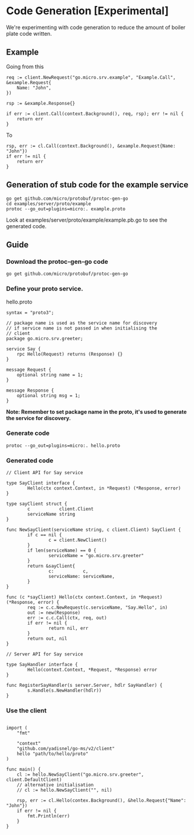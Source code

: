 # Code Generation [Experimental]

We're experimenting with code generation to reduce the amount of boiler plate code written.

## Example

Going from this
```golang
req := client.NewRequest("go.micro.srv.example", "Example.Call", &example.Request{
	Name: "John",
})

rsp := &example.Response{}

if err := client.Call(context.Background(), req, rsp); err != nil {
	return err
}
```

To

```golang
rsp, err := cl.Call(context.Background(), &example.Request{Name: "John"})
if err != nil {
	return err
}
```

## Generation of stub code for the example service

```shell
go get github.com/micro/protobuf/protoc-gen-go
cd examples/server/proto/example
protoc --go_out=plugins=micro:. example.proto
```

Look at examples/server/proto/example/example.pb.go 
to see the generated code.

## Guide

### Download the protoc-gen-go code

```shell
go get github.com/micro/protobuf/protoc-gen-go
```

### Define your proto service.

hello.proto
```shell
syntax = "proto3";

// package name is used as the service name for discovery
// if service name is not passed in when initialising the 
// client
package go.micro.srv.greeter;

service Say {
	rpc Hello(Request) returns (Response) {}
}

message Request {
	optional string name = 1;
}

message Response {
	optional string msg = 1;
}
```

**Note: Remember to set package name in the proto, it's used to generate 
the service for discovery.**

### Generate code

```shell
protoc --go_out=plugins=micro:. hello.proto
```

### Generated code

```shell
// Client API for Say service

type SayClient interface {
        Hello(ctx context.Context, in *Request) (*Response, error)
}

type sayClient struct {
        c           client.Client
        serviceName string
}

func NewSayClient(serviceName string, c client.Client) SayClient {
        if c == nil {
                c = client.NewClient()
        }
        if len(serviceName) == 0 {
                serviceName = "go.micro.srv.greeter"
        }
        return &sayClient{
                c:           c,
                serviceName: serviceName,
        }
}

func (c *sayClient) Hello(ctx context.Context, in *Request) (*Response, error) {
        req := c.c.NewRequest(c.serviceName, "Say.Hello", in)
        out := new(Response)
        err := c.c.Call(ctx, req, out)
        if err != nil {
                return nil, err
        }
        return out, nil
}

// Server API for Say service

type SayHandler interface {
        Hello(context.Context, *Request, *Response) error
}

func RegisterSayHandler(s server.Server, hdlr SayHandler) {
        s.Handle(s.NewHandler(hdlr))
}
```

### Use the client
```golang

import (
	"fmt"

	"context"
	"github.com/yadisnel/go-ms/v2/client"
	hello "path/to/hello/proto"
)

func main() {
	cl := hello.NewSayClient("go.micro.srv.greeter", client.DefaultClient)
	// alternative initialisation
	// cl := hello.NewSayClient("", nil)

	rsp, err := cl.Hello(contex.Background(), &hello.Request{"Name": "John"})
	if err != nil {
		fmt.Println(err)
	}
}
```
